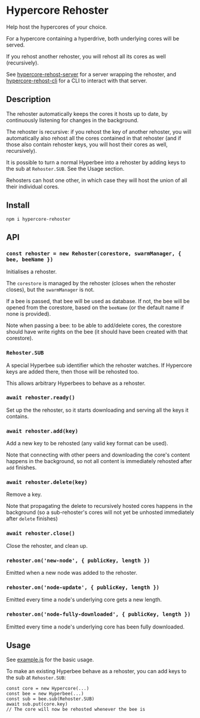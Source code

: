 # Hypercore Rehoster

Help host the hypercores of your choice.

For a hypercore containing a hyperdrive, both underlying cores will be served.

If you rehost another rehoster, you will rehost all its cores as well (recursively).


See [hypercore-rehost-server](https://gitlab.com/HDegroote/hypercore-rehost-server) for a server wrapping the rehoster, and [hypercore-rehost-cli](https://gitlab.com/HDegroote/hypercore-rehost-cli) for a CLI to interact with that server.

## Description

The rehoster automatically keeps the cores it hosts up to date, by continuously listening for changes in the background.

The rehoster is recursive: if you rehost the key of another rehoster, you will automatically
also rehost all the cores contained in that rehoster (and if those also contain rehoster keys, you will host their cores as well, recursively).

It is possible to turn a normal Hyperbee into a rehoster by adding keys to the sub at `Rehoster.SUB`. See the Usage section.

Rehosters can host one other, in which case they will host the union of all their individual cores.

## Install

`npm i hypercore-rehoster`

## API

### `const rehoster = new Rehoster(corestore, swarmManager, { bee, beeName })`
Initialises a rehoster.

The `corestore` is managed by the rehoster (closes when the rehoster closes),
but the `swarmManager` is not.

If a bee is passed, that bee will be used as database.
If not, the bee will be opened from the corestore, based on the `beeName` (or the default name if none is provided).

Note when passing a bee: to be able to add/delete cores, the corestore should have write rights on the bee (it should have been created with that corestore).

### `Rehoster.SUB`
A special Hyperbee sub identifier which the rehoster watches.
If Hypercore keys are added there, then those will be rehosted too.

This allows arbitrary Hyperbees to behave as a rehoster.

### `await rehoster.ready()`
Set up the the rehoster, so it starts downloading and serving all the keys it contains.

### `await rehoster.add(key)`
Add a new key to be rehosted (any valid key format can be used).

Note that connecting with other peers and downloading the core's content happens in the background, so not all content is immediately rehosted after `add` finishes.

### `await rehoster.delete(key)`
Remove a key.

Note that propagating the delete to recursively hosted cores happens in the background
(so a sub-rehoster's cores will not yet be unhosted immediately after `delete` finishes)

### `await rehoster.close()`
Close the rehoster, and clean up.

### `rehoster.on('new-node', { publicKey, length })`

Emitted when a new node was added to the rehoster.

### `rehoster.on('node-update', { publicKey, length })`

Emitted every time a node's underlying core gets a new length.

### `rehoster.on('node-fully-downloaded', { publicKey, length })`

Emitted every time a node's underlying core has been fully downloaded.

## Usage

See [example.js](example.js) for the basic usage.

To make an existing Hyperbee behave as a rehoster, you can add keys to the sub at `Rehoster.SUB`:
```
const core = new Hypercore(...)
const bee = new Hyperbee(...)
const sub = bee.sub(Rehoster.SUB)
await sub.put(core.key)
// The core will now be rehosted whenever the bee is
```

